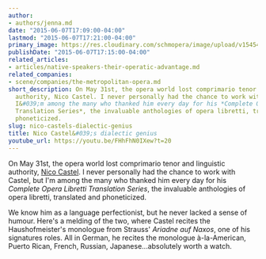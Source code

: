 ```yaml
---
author:
- authors/jenna.md
date: "2015-06-07T17:09:00-04:00"
lastmod: "2015-06-07T17:21:00-04:00"
primary_image: https://res.cloudinary.com/schmopera/image/upload/v1545409169/media/webhook-uploads/1433711388849/Castel_Fotor.jpg.jpg
publishDate: "2015-06-07T17:15:00-04:00"
related_articles:
- articles/native-speakers-their-operatic-advantage.md
related_companies:
- scene/companies/the-metropolitan-opera.md
short_description: On May 31st, the opera world lost comprimario tenor and linguistic
  authority, Nico Castel. I never personally had the chance to work with Castel, but
  I&#039;m among the many who thanked him every day for his *Complete Opera Libretti
  Translation Series*, the invaluable anthologies of opera libretti, translated and
  phoneticized.
slug: nico-castels-dialectic-genius
title: Nico Castel&#039;s dialectic genius
youtube_url: https://youtu.be/FHhFhN0IXew?t=20
---
```


On May 31st, the opera world lost comprimario tenor and linguistic authority, [Nico Castel](http://www.nytimes.com/2015/06/04/arts/music/nico-castel-tenor-and-diction-coach-at-the-met-dies-at-83.html?_r=0). I never personally had the chance to work with Castel, but I'm among the many who thanked him every day for his *Complete Opera Libretti Translation Series*, the invaluable anthologies of opera libretti, translated and phoneticized.

We know him as a language perfectionist, but he never lacked a sense of humour. Here's a melding of the two, where Castel recites the Haushofmeister's monologue from Strauss' *Ariadne auf Naxos*, one of his signatures roles. All in German, he recites the monologue à-la-American, Puerto Rican, French, Russian, Japanese...absolutely worth a watch.
